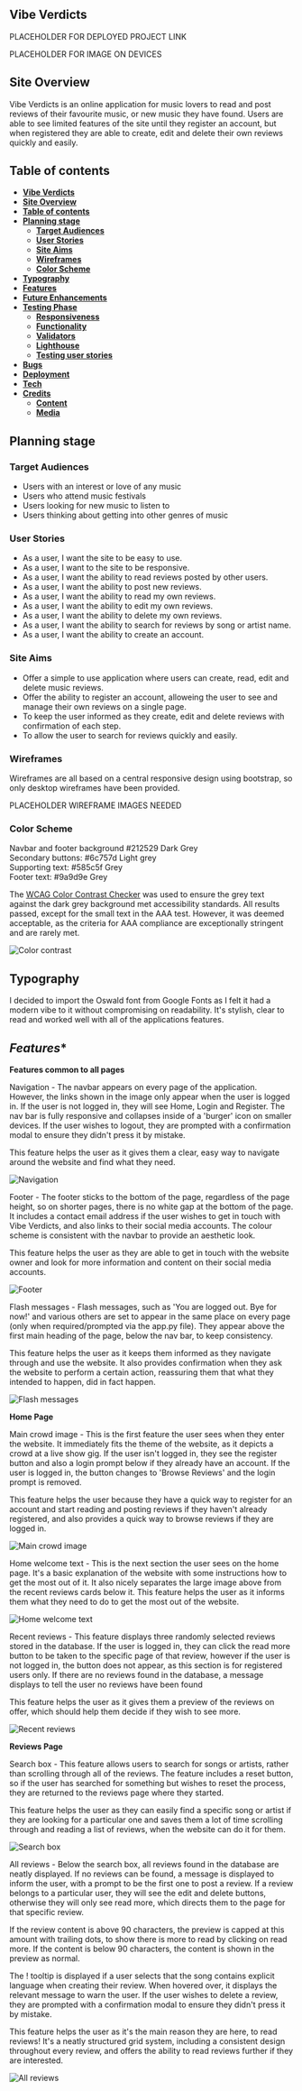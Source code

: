 ## **Vibe Verdicts**

PLACEHOLDER FOR DEPLOYED PROJECT LINK

PLACEHOLDER FOR IMAGE ON DEVICES

## **Site Overview**

Vibe Verdicts is an online application for music lovers to read and post reviews of their favourite music, or new music they have found. Users are able to see limited features of the site until they register an account, but when registered they are able to create, edit and delete their own reviews quickly and easily.

## **Table of contents** 

- [**Vibe Verdicts**](#vibe-verdicts)
- [**Site Overview**](#site-overview)
- [**Table of contents**](#table-of-contents)
- [**Planning stage**](#planning-stage)
  - [**Target Audiences**](#target-audiences)
  - [**User Stories**](#user-stories)
  - [**Site Aims**](#site-aims)
  - [**Wireframes**](#wireframes)
  - [**Color Scheme**](#color-scheme)
- [**Typography**](#typography)
- [**Features**](#features)
- [**Future Enhancements**](#future-enhancements)
- [**Testing Phase**](#testing-phase)
  - [**Responsiveness**](#responsiveness)
  - [**Functionality**](#functionality)
  - [**Validators**](#validators)
  - [**Lighthouse**](#lighthouse)
  - [**Testing user stories**](#testing-user-stories)
- [**Bugs**](#bugs)
- [**Deployment**](#deployment)
- [**Tech**](#tech)
- [**Credits**](#credits)
  - [**Content**](#content)
  - [**Media**](#media)

## **Planning stage**

### **Target Audiences**

- Users with an interest or love of any music
- Users who attend music festivals
- Users looking for new music to listen to
- Users thinking about getting into other genres of music

### **User Stories**

- As a user, I want the site to be easy to use.
- As a user, I want to the site to be responsive.
- As a user, I want the ability to read reviews posted by other users.
- As a user, I want the ability to post new reviews.
- As a user, I want the ability to read my own reviews.
- As a user, I want the ability to edit my own reviews.
- As a user, I want the ability to delete my own reviews.
- As a user, I want the ability to search for reviews by song or artist name.
- As a user, I want the ability to create an account.

### **Site Aims**

- Offer a simple to use application where users can create, read, edit and delete music reviews.
- Offer the ability to register an account, alloweing the user to see and manage their own reviews on a single page.
- To keep the user informed as they create, edit and delete reviews with confirmation of each step.
- To allow the user to search for reviews quickly and easily.

### **Wireframes**

Wireframes are all based on a central responsive design using bootstrap, so only desktop wireframes have been provided.

PLACEHOLDER WIREFRAME IMAGES NEEDED

### **Color Scheme**

Navbar and footer background #212529 Dark Grey
<br>
Secondary buttons: #6c757d Light grey
<br>
Supporting text: #585c5f Grey
<br>
Footer text: #9a9d9e Grey

The [WCAG Color Contrast Checker](https://accessibleweb.com/color-contrast-checker/) was used to ensure the grey text against the dark grey background met accessibility standards. All results passed, except for the small text in the AAA test. However, it was deemed acceptable, as the criteria for AAA compliance are exceptionally stringent and are rarely met.

![Color contrast](documentation/color-contrast/colorcontrast.png)

## **Typography**

I decided to import the Oswald font from Google Fonts as I felt it had a modern vibe to it without compromising on readability. It's stylish, clear to read and worked well with all of the applications features.

## *Features**

**Features common to all pages**

Navigation - The navbar appears on every page of the application. However, the links shown in the image only appear when the user is logged in. If the user is not logged in, they will see Home, Login and Register. The nav bar is fully responsive and collapses inside of a 'burger' icon on smaller devices. If the user wishes to logout, they are prompted with a confirmation modal to ensure they didn't press it by mistake.

This feature helps the user as it gives them a clear, easy way to navigate around the website and find what they need.

![Navigation](documentation/features/navbar.png)

Footer - The footer sticks to the bottom of the page, regardless of the page height, so on shorter pages, there is no white gap at the bottom of the page. It includes a contact email address if the user wishes to get in touch with Vibe Verdicts, and also links to their social media accounts. The colour scheme is consistent with the navbar to provide an aesthetic look.

This feature helps the user as they are able to get in touch with the website owner and look for more information and content on their social media accounts.

![Footer](documentation/features/footer.png)

Flash messages - Flash messages, such as 'You are logged out. Bye for now!'  and various others are set to appear in the same place on every page (only when required/prompted via the app.py file). They appear above the first main heading of the page, below the nav bar, to keep consistency.

This feature helps the user as it keeps them informed as they navigate through and use the website. It also provides confirmation when they ask the website to perform a certain action, reassuring them that what they intended to happen, did in fact happen.

![Flash messages](documentation/features/flashmessages.png)

**Home Page**

Main crowd image - This is the first feature the user sees when they enter the website. It immediately fits the theme of the website, as it depicts a crowd at a live show gig. If the user isn't logged in, they see the register button and also a login prompt below if they already have an account. If the user is logged in, the button changes to 'Browse Reviews' and the login prompt is removed.

This feature helps the user because they have a quick way to register for an account and start reading and posting reviews if they haven't already registered, and also provides a quick way to browse reviews if they are logged in.

![Main crowd image](documentation/features/crowd.png)

Home welcome text - This is the next section the user sees on the home page. It's a basic explanation of the website with some instructions how to get the most out of it. It also nicely separates the large image above from the recent reviews cards below it. This feature helps the user as it informs them what they need to do to get the most out of the website.

![Home welcome text](documentation/features/homewelcome.png)

Recent reviews - This feature displays three randomly selected reviews stored in the database. If the user is logged in, they can click the read more button to be taken to the specific page of that review, however if the user is not logged in, the button does not appear, as this section is for registered users only. If there are no reviews found in the database, a message displays to tell the user no reviews have been found

This feature helps the user as it gives them a preview of the reviews on offer, which should help them decide if they wish to see more.

![Recent reviews](documentation/features/homerecentreviews.png)

**Reviews Page**

Search box - This feature allows users to search for songs or artists, rather than scrolling through all of the reviews. The feature includes a reset button, so if the user has searched for something but wishes to reset the process, they are returned to the reviews page where they started.

This feature helps the user as they can easily find a specific song or artist if they are looking for a particular one and saves them a lot of time scrolling through and reading a list of reviews, when the website can do it for them.

![Search box](documentation/features/searchreview.png)

All reviews - Below the search box, all reviews found in the database are neatly displayed. If no reviews can be found, a message is displayed to inform the user, with a prompt to be the first one to post a review. If a review belongs to a particular user, they will see the edit and delete buttons, otherwise they will only see read more, which directs them to the page for that specific review.

If the review content is above 90 characters, the preview is capped at this amount with trailing dots, to show there is more to read by clicking on read more. If the content is below 90 characters, the content is shown in the preview as normal.

The ! tooltip is displayed if a user selects that the song contains explicit language when creating their review. When hovered over, it displays the relevant message to warn the user. If the user wishes to delete a review, they are prompted with a confirmation modal to ensure they didn't press it by mistake.

This feature helps the user as it's the main reason they are here, to read reviews! It's a neatly structured grid system, including a consistent design throughout every review, and offers the ability to read reviews further if they are interested.

![All reviews](documentation/features/allreviews.png)